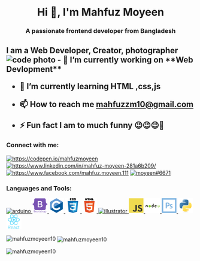 <h1 align="center">Hi 👋, I'm Mahfuz Moyeen</h1>
<h3 align="center">A passionate frontend developer from Bangladesh</h3>
<h2 align="left">I am a Web Developer, Creator, photographer
<img src="https://pin.it/5PrqwwS" alt="code photo">
- 🔭 I’m currently working on **Web Devlopment**

- 🌱 I’m currently learning **HTML ,css,js**

- 📫 How to reach me **mahfuzzm10@gmail.com**

- ⚡ Fun fact **I am to much funny 😉😉😉🤣**

<h3 align="left">Connect with me:</h3>
<p align="left">
<a href="https://codepen.io/https://codepen.io/mahfuzmoyeen" target="blank"><img align="center" src="https://raw.githubusercontent.com/rahuldkjain/github-profile-readme-generator/master/src/images/icons/Social/codepen.svg" alt="https://codepen.io/mahfuzmoyeen" height="30" width="40" /></a>
<a href="https://linkedin.com/in/https://www.linkedin.com/in/mahfuz-moyeen-281a6b209/" target="blank"><img align="center" src="https://raw.githubusercontent.com/rahuldkjain/github-profile-readme-generator/master/src/images/icons/Social/linked-in-alt.svg" alt="https://www.linkedin.com/in/mahfuz-moyeen-281a6b209/" height="30" width="40" /></a>
<a href="https://fb.com/https://www.facebook.com/mahfuz.moyeen.111" target="blank"><img align="center" src="https://raw.githubusercontent.com/rahuldkjain/github-profile-readme-generator/master/src/images/icons/Social/facebook.svg" alt="https://www.facebook.com/mahfuz.moyeen.111" height="30" width="40" /></a>
<a href="https://discord.gg/moyeen#6671" target="blank"><img align="center" src="https://raw.githubusercontent.com/rahuldkjain/github-profile-readme-generator/master/src/images/icons/Social/discord.svg" alt="moyeen#6671" height="30" width="40" /></a>
</p>

<h3 align="left">Languages and Tools:</h3>
<p align="left"> <a href="https://www.arduino.cc/" target="_blank" rel="noreferrer"> <img src="https://cdn.worldvectorlogo.com/logos/arduino-1.svg" alt="arduino" width="40" height="40"/> </a> <a href="https://getbootstrap.com" target="_blank" rel="noreferrer"> <img src="https://raw.githubusercontent.com/devicons/devicon/master/icons/bootstrap/bootstrap-plain-wordmark.svg" alt="bootstrap" width="40" height="40"/> </a> <a href="https://www.cprogramming.com/" target="_blank" rel="noreferrer"> <img src="https://raw.githubusercontent.com/devicons/devicon/master/icons/c/c-original.svg" alt="c" width="40" height="40"/> </a> <a href="https://www.w3schools.com/css/" target="_blank" rel="noreferrer"> <img src="https://raw.githubusercontent.com/devicons/devicon/master/icons/css3/css3-original-wordmark.svg" alt="css3" width="40" height="40"/> </a> <a href="https://www.w3.org/html/" target="_blank" rel="noreferrer"> <img src="https://raw.githubusercontent.com/devicons/devicon/master/icons/html5/html5-original-wordmark.svg" alt="html5" width="40" height="40"/> </a> <a href="https://www.adobe.com/in/products/illustrator.html" target="_blank" rel="noreferrer"> <img src="https://www.vectorlogo.zone/logos/adobe_illustrator/adobe_illustrator-icon.svg" alt="illustrator" width="40" height="40"/> </a> <a href="https://developer.mozilla.org/en-US/docs/Web/JavaScript" target="_blank" rel="noreferrer"> <img src="https://raw.githubusercontent.com/devicons/devicon/master/icons/javascript/javascript-original.svg" alt="javascript" width="40" height="40"/> </a> <a href="https://nodejs.org" target="_blank" rel="noreferrer"> <img src="https://raw.githubusercontent.com/devicons/devicon/master/icons/nodejs/nodejs-original-wordmark.svg" alt="nodejs" width="40" height="40"/> </a> <a href="https://www.photoshop.com/en" target="_blank" rel="noreferrer"> <img src="https://raw.githubusercontent.com/devicons/devicon/master/icons/photoshop/photoshop-line.svg" alt="photoshop" width="40" height="40"/> </a> <a href="https://www.python.org" target="_blank" rel="noreferrer"> <img src="https://raw.githubusercontent.com/devicons/devicon/master/icons/python/python-original.svg" alt="python" width="40" height="40"/> </a> <a href="https://reactjs.org/" target="_blank" rel="noreferrer"> <img src="https://raw.githubusercontent.com/devicons/devicon/master/icons/react/react-original-wordmark.svg" alt="react" width="40" height="40"/> </a> </p>

<p><img align="left" src="https://github-readme-stats.vercel.app/api/top-langs?username=mahfuzmoyeen10&show_icons=true&locale=en&layout=compact" alt="mahfuzmoyeen10" /></p>

<p>&nbsp;<img align="center" src="https://github-readme-stats.vercel.app/api?username=mahfuzmoyeen10&show_icons=true&locale=en" alt="mahfuzmoyeen10" /></p>

<p><img align="center" src="https://github-readme-streak-stats.herokuapp.com/?user=mahfuzmoyeen10&" alt="mahfuzmoyeen10" /></p>
